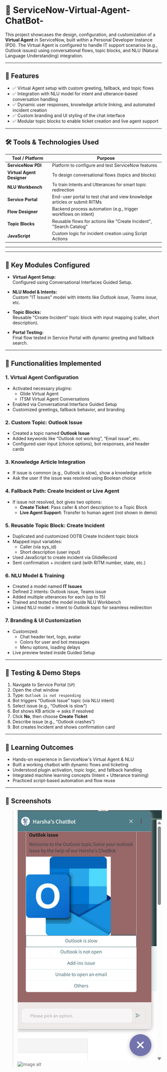 # 💬 ServiceNow-Virtual-Agent-ChatBot-

This project showcases the design, configuration, and customization of a **Virtual Agent** in ServiceNow, built within a Personal Developer Instance (PDI). The Virtual Agent is configured to handle IT support scenarios (e.g., Outlook issues) using conversational flows, topic blocks, and NLU (Natural Language Understanding) integration.

---

## 🚀 Features

- ✅ Virtual Agent setup with custom greeting, fallback, and topic flows  
- ✅ Integration with NLU model for intent and utterance-based conversation handling  
- ✅ Dynamic user responses, knowledge article linking, and automated incident creation  
- ✅ Custom branding and UI styling of the chat interface  
- ✅ Modular topic blocks to enable ticket creation and live agent support

---

## 🛠️ Tools & Technologies Used

| Tool / Platform               | Purpose                                                                 |
|------------------------------|-------------------------------------------------------------------------|
| **ServiceNow PDI**           | Platform to configure and test ServiceNow features                      |
| **Virtual Agent Designer**   | To design conversational flows (topics and blocks)                      |
| **NLU Workbench**            | To train Intents and Utterances for smart topic redirection             |
| **Service Portal**           | End-user portal to test chat and view knowledge articles or submit RITMs|
| **Flow Designer**            | Backend process automation (e.g., trigger workflows on intent)          |
| **Topic Blocks**             | Reusable flows for actions like "Create Incident", "Search Catalog"     |
| **JavaScript**               | Custom logic for incident creation using Script Actions                 |

---
---

## 📌 Key Modules Configured

- **Virtual Agent Setup:**  
  Configured using Conversational Interfaces Guided Setup.

- **NLU Model & Intents:**  
  Custom "IT Issues" model with intents like *Outlook issue*, *Teams issue*, etc.

- **Topic Blocks:**  
  Reusable "Create Incident" topic block with input mapping (caller, short description).

- **Portal Testing:**  
  Final flow tested in Service Portal with dynamic greeting and fallback search.

---

## 🧠 Functionalities Implemented

### 1. **Virtual Agent Configuration**
- Activated necessary plugins:
  - Glide Virtual Agent
  - ITSM Virtual Agent Conversations
- Enabled via Conversational Interface Guided Setup
- Customized greetings, fallback behavior, and branding

### 2. **Custom Topic: Outlook Issue**
- Created a topic named **Outlook Issue**
- Added keywords like “Outlook not working”, “Email issue”, etc.
- Configured user input (choice options), bot responses, and header cards

### 3. **Knowledge Article Integration**
- If issue is common (e.g., Outlook is slow), show a knowledge article
- Ask the user if the issue was resolved using Boolean choice

### 4. **Fallback Path: Create Incident or Live Agent**
- If issue not resolved, bot gives two options:
  - **Create Ticket**: Pass caller & short description to a Topic Block
  - **Live Agent Support**: Transfer to human agent (not shown in demo)

### 5. **Reusable Topic Block: Create Incident**
- Duplicated and customized OOTB Create Incident topic block
- Mapped input variables:
  - Caller (via sys_id)
  - Short description (user input)
- Used JavaScript to create incident via GlideRecord
- Sent confirmation + incident card (with RITM number, state, etc.)

### 6. **NLU Model & Training**
- Created a model named **IT Issues**
- Defined 2 intents: Outlook issue, Teams issue
- Added multiple utterances for each (up to 15)
- Trained and tested the model inside NLU Workbench
- Linked NLU model + Intent to Outlook topic for seamless redirection

### 7. **Branding & UI Customization**
- Customized:
  - Chat header text, logo, avatar
  - Colors for user and bot messages
  - Menu options, loading delays
- Live preview tested inside Guided Setup

---

## 🧪 Testing & Demo Steps

1. Navigate to Service Portal (`SP`)
2. Open the chat window
3. Type: `Outlook is not responding`
4. Bot triggers “Outlook Issue” topic (via NLU intent)
5. Select issue (e.g., “Outlook is slow”)
6. Bot shows KB article → asks if resolved
7. Click **No**, then choose **Create Ticket**
8. Describe issue (e.g., “Outlook crashes”)
9. Bot creates Incident and shows confirmation card

---

## 🎯 Learning Outcomes

- Hands-on experience in ServiceNow's Virtual Agent & NLU
- Built a working chatbot with dynamic flows and ticketing
- Understood plugin activation, topic logic, and fallback handling
- Integrated machine learning concepts (Intent + Utterance training)
- Practiced script-based automation and flow reuse

---

## 📸 Screenshots

>![image alt](https://github.com/HarshaRaj165/ServiceNow-Virtual-Agent-ChatBot-/blob/d5df6407aa5300fa1518cd4534a68909d3acd5be/ChatBot.png)
>![image alt]()
